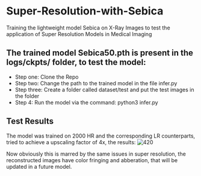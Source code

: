 # Super-Resolution-with-Sebica
Training the lightweight model Sebica on X-Ray Images to test the application of Super Resolution Models in Medical Imaging
## The trained model Sebica50.pth is present in the logs/ckpts/ folder, to test the model:
- Step one: Clone the Repo
- Step two: Change the path to the trained model in the file infer.py 
- Step three: Create a folder called dataset/test and put the test images in the folder
- Step 4: Run the model via the command: python3 infer.py
## Test Results
The model was trained on 2000 HR and the corresponding LR counterparts, tried to achieve a upscaling factor of 4x, the results:
![420](https://github.com/user-attachments/assets/ce42415d-e0b6-49f8-aa86-4bb1b1eb9ec7)

Now obviously this is marred by the same issues in super resolution, the reconstructed images have color fringing and abberation, that will be updated in a future model.
